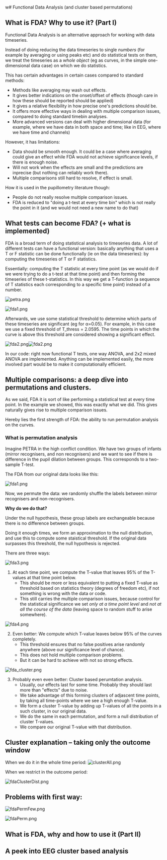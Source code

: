 w# Functional Data Analysis (and cluster based permutations)

## What is FDA? Why to use it? (Part I)

Functional Data Analysis is an alternative approach for working with data timeseries. 

Instead of doing reducing the data timeseries to single _numbers_ (for example by averaging or using peaks etc) and do statistical tests on them, we treat the timeseries as a _whole object_ (eg as curves, in the simple one-dimensional data case) on which we do statistics. 

This has certain advantages in certain cases compared to standard methods:

- Methods like averaging may wash out effects.
- It gives better indications on the onset/offset of effects (though care in how these should be reported should be applied)
- It gives a relative flexibility in how precise one's predictions should be.
- It offers more effective ways in dealing with multiple comparison issues, compared to doing standard timebin analyses.
- More advanced versions can deal with higher dimensional data (for example, where we have data in both space and time; like in EEG, where we have time and channels)

However, it has limitations:

- Data should be smooth enough. It could be a case where averaging could give an effect while FDA would not achieve significance levels, if there is enough noise.
- Will not work when the effects are small and the predictions are inprecise (but nothing can reliably work there).
- Multiple comparisons still hard to resolve, if effect is small.

How it is used in the pupillometry literature though:

- People do not really resolve multiple comparison issues.
- FDA is reduced to "doing a t-test at every time bin" which is not really the point in it (and we would not need a new name to do that)

## What tests can become FDA? (+ what is implemented)

FDA is a broad term of doing statistical analysis to timeseries data. A lot of different tests can have a functional version: basically anything that uses a T or F statistic can be done functionally (ie on the data timeseries): by computing the timeseries of T or F statistics.

Essentially: computing the T statistic at every time point (as we would do if we were trying to do a t-test at that time point) and then forming the timeseries of these t-statistics. In this way we get a T-function (a sequence of T statistics each corresponding to a specific time point) instead of a number.

![petra.png](attachments/petra.png)

![fda1.png](attachments/fda1.png)

Afterwards, we use some statistical threshold to determine which parts of these timeseries are significant (eg for α=0.05). For example, in this case we use a fixed threshold of T_thress = 2.0595. The time points in which the curve is above this threshold are considered showing a significant effect.

![fda2.png](attachments/fda2.png)![fda2.png](attachments/fda2.png)

In our code: right now functional T tests, one way ANOVA, and 2x2 mixed ANOVA are implemented. Anything can be implemented easily, the more involved part would be to make it computationally efficient.

## Multiple comparisons: a deep dive into permutations and clusters.

As we said, FDA it is sort of like performing a statistical test at every time point. In the example we showed, this was exactly what we did. This gives naturally gives rise to multiple comparison issues.

Hereby lies the first strength of FDA: the ability to run permutation analysis on the curves.

### What is permutation analysis

Imagine PETRA in the high conflict condition. We have two groups of infants (mirror recognisers, and non recognisers) and we want to see if there is difference in the pupil dilation between groups. This corresponds to a two-sample T-test.

The FDA from our original data looks like this:

![fda1.png](attachments/fda1.png)

Now, we permute the data: we randomly shuffle the labels between mirror recognisers and non-recognisers.

**Why do we do that?**

Under the null hypothesis, these group labels are exchangeable because there is no difference between groups.

Doing it enough times, we form an approximation to the null distribution, and use this to compute some staistical threshold. If the original data surpasses this threshold, the null hypothesis is rejected.


There are three ways:

![fda3.png](attachments/fda3.png)

1. At each time point, we compute the T-value that leaves 95% of the T-values at that time point below.
    - This should be more or less equivalent to putting a fixed T-value as threshold based on statistics theory (degrees of freedom etc), if not something is wrong with the data or code.
    - This still carries the multiple comparison issues, because control for the statistical significance we set _only at a time point level_ and _not at all the course of the data_ (leaving space to random stuff to arise somewhere).






![fda4.png](attachments/fda4.png)

2. Even better: We compute which T-value leaves below 95% of the curves completely. 
    - This threshold ensures that no false positives arise randomly anywhere (above our significance level of chance). 
    - This does not hold multiple comparison problems.
    - But it can be hard to achieve with not so strong effects.




![fda_cluster.png](attachments/fda_cluster.png)

3. Probably even even better: Cluster based perumtation analysis.
    - Usually, our effects last for some time. Probably they should last more than "effects" due to noise.
    - We take advantage of this forming clusters of adjascent time points, by taking all time-points where we see a high enough T-value.
    - We form a cluster T-value by adding up T-values of all the points in a such cluster, in our original data.
    - We do the same in each permutation, and form a null distribution of cluster T-values.
    - We compare our original T-value with that distribution.

## Cluster explanation – taking only the outcome window


When we do it in the whole time period:
![clusterAll.png](attachments/clusterAll.png)

When we restrict in the outcome period:

![fdaClusterDist.png](attachments/fdaClusterDist.png)
## Problems with first way:

![fdaPermFew.png](attachments/fdaPermFew.png)

![fdaPerm.png](attachments/fdaPerm.png)


## What is FDA, why and how to use it (Part II)


## A peek into EEG cluster based analysis